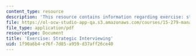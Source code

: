 ```yaml
---
content_type: resource
description: 'This resource contains information regarding exercise: strategic interviewing.'
file: https://ol-ocw-studio-app-qa.s3.amazonaws.com/courses/15-279-management-communication-for-undergraduates-fall-2012/1f90a6b4e76f7d85a959d37aff26ce40_MIT15_279F12_strtgcIntvwng.pdf
file_type: application/pdf
resourcetype: Document
title: 'Exercise: Strategic Interviewing'
uid: 1f90a6b4-e76f-7d85-a959-d37aff26ce40
---
```

